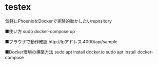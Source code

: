 # testex
気軽にPhoenixをDockerで実験的動かしたいrepository

■使い方
sudo docker-compose up

■ブラウザで動作確認
http://Ipアドレス:4000/api/sample

■Docker環境の構築方法
sudo apt install docker.io
sudo apt install docker-compose


